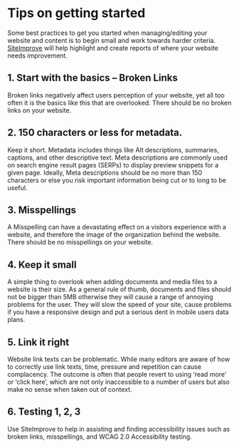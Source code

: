 # Tips on getting started
Some best practices to get you started when managing/editing your website and content is to begin small and work towards harder criteria. [SiteImprove](http://my.siteimprove.com) will help highlight and create reports of where your website needs improvement.

## 1. Start with the basics – Broken Links
Broken links negatively affect users perception of your website, yet all too often it is the basics like this that are overlooked. There should be no broken links on your website.

## 2. 150 characters or less for metadata.
Keep it short. Metadata includes things like Alt descriptions, summaries, captions, and other descriptive text. Meta descriptions are commonly used on search engine result pages (SERPs) to display preview snippets for a given page. Ideally, Meta descriptions should be no more than 150 characters or else you risk important information being cut or to long to be useful.

## 3. Misspellings
A Misspelling can have a devastating effect on a visitors experience with a website, and therefore the image of the organization behind the website. There should be no misspellings on your website.

## 4. Keep it small
A simple thing to overlook when adding documents and media files to a website is their size. As a general rule of thumb, documents and files should not be bigger than 5MB otherwise they will cause a range of annoying problems for the user. They will slow the speed of your site, cause problems if you have a responsive design and put a serious dent in mobile users data plans.

## 5. Link it right
Website link texts can be problematic. While many editors are aware of how to correctly use link texts, time, pressure and repetition can cause complacency. The outcome is often that people revert to using ‘read more’ or ‘click here’, which are not only inaccessible to a number of users but also make no sense when taken out of context.

## 6. Testing 1, 2, 3
Use SiteImprove to help in assisting and finding accessibility issues such as broken links, misspellings, and WCAG 2.0 Accessibility testing.
